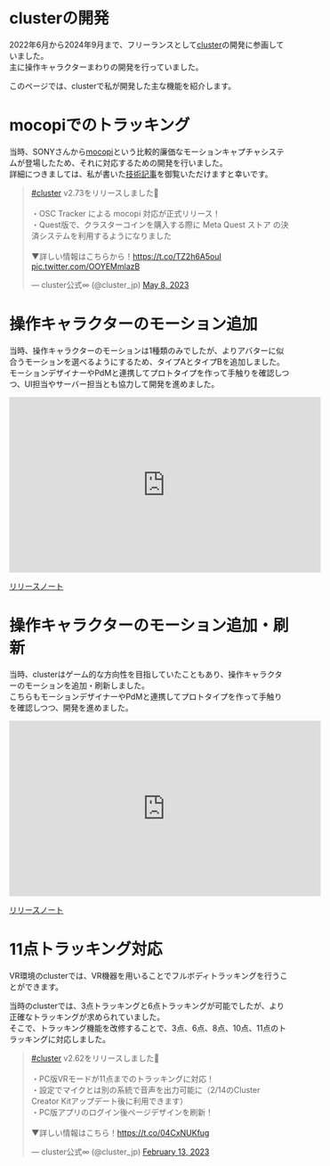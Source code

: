 # clusterの開発
2022年6月から2024年9月まで、フリーランスとして[cluster](https://cluster.mu)の開発に参画していました。  
主に操作キャラクターまわりの開発を行っていました。  

このページでは、clusterで私が開発した主な機能を紹介します。

# mocopiでのトラッキング
当時、SONYさんから[mocopi](https://www.sony.jp/mocopi)という比較的廉価なモーションキャプチャシステムが登場したため、それに対応するための開発を行いました。  
詳細につきましては、私が書いた[技術記事](https://tech-blog.cluster.mu/entry/2023/05/18)を御覧いただけますと幸いです。  

<blockquote class="twitter-tweet"><p lang="ja" dir="ltr"><a href="https://twitter.com/hashtag/cluster?src=hash&amp;ref_src=twsrc%5Etfw">#cluster</a> v2.73をリリースしました🎉<br><br>・OSC Tracker による mocopi 対応が正式リリース！<br>・Quest版で、クラスターコインを購入する際に Meta Quest ストア の決済システムを利用するようになりました<br><br>▼詳しい情報はこちらから！<a href="https://t.co/TZ2h6A5ouI">https://t.co/TZ2h6A5ouI</a> <a href="https://t.co/OOYEMmlazB">pic.twitter.com/OOYEMmlazB</a></p>&mdash; cluster公式∞ (@cluster_jp) <a href="https://twitter.com/cluster_jp/status/1655450302143926273?ref_src=twsrc%5Etfw">May 8, 2023</a></blockquote>

# 操作キャラクターのモーション追加
当時、操作キャラクターのモーションは1種類のみでしたが、よりアバターに似合うモーションを選べるようにするため、タイプAとタイプBを追加しました。  
モーションデザイナーやPdMと連携してプロトタイプを作って手触りを確認しつつ、UI担当やサーバー担当とも協力して開発を進めました。  

<div class="ratio ratio-16x9 mb-3">
  <iframe width="560" height="315" src="https://www.youtube.com/embed/RQW5U5_NWyM?si=fabyyG5OozokvfCy" title="YouTube video player" frameborder="0" allow="accelerometer; autoplay; clipboard-write; encrypted-media; gyroscope; picture-in-picture; web-share" referrerpolicy="strict-origin-when-cross-origin" allowfullscreen></iframe>
</div>

[リリースノート](https://note.com/cluster_official/n/ne148d79e61cb)

# 操作キャラクターのモーション追加・刷新
当時、clusterはゲーム的な方向性を目指していたこともあり、操作キャラクターのモーションを追加・刷新しました。  
こちらもモーションデザイナーやPdMと連携してプロトタイプを作って手触りを確認しつつ、開発を進めました。

<div class="ratio ratio-16x9 mb-3">
  <iframe width="560" height="315" src="https://www.youtube.com/embed/lzmpS9P2Lcw?si=QNLJsMoi4dzjL6Rq" title="YouTube video player" frameborder="0" allow="accelerometer; autoplay; clipboard-write; encrypted-media; gyroscope; picture-in-picture; web-share" referrerpolicy="strict-origin-when-cross-origin" allowfullscreen></iframe>
</div>

[リリースノート](https://note.com/cluster_official/n/n33d840c2a73d)

# 11点トラッキング対応
VR環境のclusterでは、VR機器を用いることでフルボディトラッキングを行うことができます。  

当時のclusterでは、3点トラッキングと6点トラッキングが可能でしたが、より正確なトラッキングが求められていました。  
そこで、トラッキング機能を改修することで、3点、6点、8点、10点、11点のトラッキングに対応しました。  

<blockquote class="twitter-tweet"><p lang="ja" dir="ltr"><a href="https://twitter.com/hashtag/cluster?src=hash&amp;ref_src=twsrc%5Etfw">#cluster</a> v2.62をリリースしました🎉<br><br>・PC版VRモードが11点までのトラッキングに対応！<br>・設定でマイクとは別の系統で音声を出力可能に（2/14のCluster Creator Kitアップデート後に利用できます）<br>・PC版アプリのログイン後ページデザインを刷新！<br><br>▼詳しい情報はこちら！<a href="https://t.co/04CxNUKfug">https://t.co/04CxNUKfug</a></p>&mdash; cluster公式∞ (@cluster_jp) <a href="https://twitter.com/cluster_jp/status/1624982793255284736?ref_src=twsrc%5Etfw">February 13, 2023</a></blockquote>
